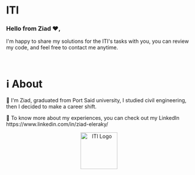 # ITI 
    
<h3>Hello from Ziad ❤️,</h3>

I'm happy to share my solutions for the ITI's tasks with you, you can review my code, and feel free to contact me anytime.

<br>

<h1>ℹ️ About</h1>
<p>📌 I'm Ziad, graduated from Port Said university, I studied civil engineering, then I decided to make a career shift.</p>
<p>📌 To know more about my experiences, you can check out my LinkedIn https://www.linkedin.com/in/ziad-eleraky/</p>


<div align="center"><img src="https://www.iti.gov.eg/assets/images/iti-logo.png" alt="ITI Logo" width="100" /></div>
